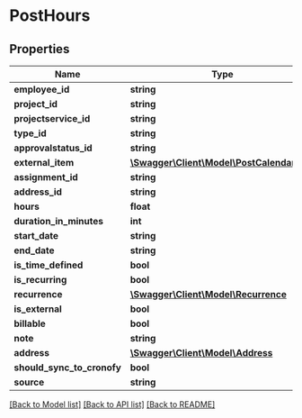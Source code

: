 # PostHours

## Properties

 Name                       | Type                                                              | Description | Notes      
----------------------------|-------------------------------------------------------------------|-------------|------------
 **employee_id**            | **string**                                                        |             | [optional] 
 **project_id**             | **string**                                                        |             | [optional] 
 **projectservice_id**      | **string**                                                        |             | [optional] 
 **type_id**                | **string**                                                        |             | [optional] 
 **approvalstatus_id**      | **string**                                                        |             | [optional] 
 **external_item**          | [**\Swagger\Client\Model\PostCalendarItem**](PostCalendarItem.md) |             | [optional] 
 **assignment_id**          | **string**                                                        |             | [optional] 
 **address_id**             | **string**                                                        |             | [optional] 
 **hours**                  | **float**                                                         |             | [optional] 
 **duration_in_minutes**    | **int**                                                           |             | [optional] 
 **start_date**             | **string**                                                        |             | [optional] 
 **end_date**               | **string**                                                        |             | [optional] 
 **is_time_defined**        | **bool**                                                          |             | [optional] 
 **is_recurring**           | **bool**                                                          |             | [optional] 
 **recurrence**             | [**\Swagger\Client\Model\Recurrence**](Recurrence.md)             |             | [optional] 
 **is_external**            | **bool**                                                          |             | [optional] 
 **billable**               | **bool**                                                          |             | [optional] 
 **note**                   | **string**                                                        |             | [optional] 
 **address**                | [**\Swagger\Client\Model\Address**](Address.md)                   |             | [optional] 
 **should_sync_to_cronofy** | **bool**                                                          |             | [optional] 
 **source**                 | **string**                                                        |             | [optional] 

[[Back to Model list]](../../README.md#documentation-for-models) [[Back to API list]](../../README.md#documentation-for-api-endpoints) [[Back to README]](../../README.md)


